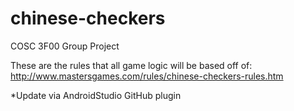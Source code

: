 chinese-checkers
================

COSC 3F00 Group Project

These are the rules that all game logic will be based off of: http://www.mastersgames.com/rules/chinese-checkers-rules.htm

*Update via AndroidStudio GitHub plugin

